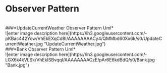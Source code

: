 # Observer Pattern
</br>
###*UpdateCurrentWeather Observer Pattern Uml*
</br>
![enter image description here](https://lh3.googleusercontent.com/-pKBac442Ycw/VhEkEXqCd8I/AAAAAAAACy4/QMMbd60Xx6k/s0/UpdateCurrentWeather.jpg "UpdateCurrentWeather.jpg")
</br>
###*Bank Observer Pattern Uml*
</br>
![enter image description here](https://lh3.googleusercontent.com/-LGX6k4kVLSk/VhEkISBvqqI/AAAAAAAACzE/pAr6E6kdBdQ/s0/Bank.jpg "Bank.jpg")
</br>